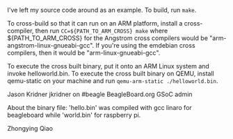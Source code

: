 I've left my source code around as an example.  To build, run `make`.

To cross-build so that it can run on an ARM platform, install a cross-compiler,
then run `CC=${PATH_TO_ARM_CROSS} make` where ${PATH_TO_ARM_CROSS} for the
Angstrom cross compilers would be "arm-angstrom-linux-gnueabi-gcc".  If you're
using the emdebian cross compilers, then it would be "arm-linux-gnueabi-gcc".

To execute the cross built binary, put it onto an ARM Linux system and invoke
helloworld.bin.  To execute the cross built binary on QEMU, install qemu-static
on your machine and run `qemu-arm-static ./helloworld.bin`.

Jason Kridner
jkridner on #beagle
BeagleBoard.org GSoC admin




About the binary file: 'hello.bin' was compiled with gcc linaro for beagleboard while 'world.bin' for raspberry pi. 

Zhongying Qiao 